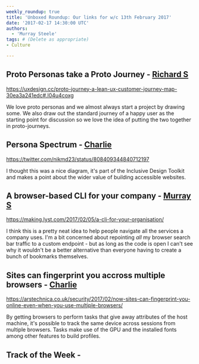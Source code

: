 ```yaml
---
weekly_roundup: true
title: 'Unboxed Roundup: Our links for w/c 13th February 2017'
date: '2017-02-17 14:30:00 UTC'
authors:
  - 'Murray Steele'
tags: # (Delete as appropriate)
- Culture

---
```


## Proto Personas take a Proto Journey - [Richard S](/people#Richard-Stobart)

https://uxdesign.cc/proto-journey-a-lean-ux-customer-journey-map-30ea3a241edc#.l04u4coxg

We love proto personas and we almost always start a project by drawing some.
We also draw out the standard journey of a happy user as the starting point for
discussion so we love the idea of putting the two together in proto-journeys.

## Persona Spectrum - [Charlie](/people#charlie-egan)

https://twitter.com/nikmd23/status/808409344840712197

I thought this was a nice diagram, it's part of the Inclusive Design Toolkit
and makes a point about the wider value of building accessible websites.

## A browser-based CLI for your company - [Murray S](/people#murray-steele)

https://making.lyst.com/2017/02/05/a-cli-for-your-organisation/

I think this is a pretty neat idea to help people navigate all the services
a company uses.  I'm a bit concerned about repointing *all* my browser search
bar traffic to a custom endpoint - but as long as the code is open I can't see
why it wouldn't be a better alternative than everyone having to create a bunch
of bookmarks themselves.

## Sites can fingerprint you accross multiple browsers - [Charlie](/people#charlie-egan)

https://arstechnica.co.uk/security/2017/02/now-sites-can-fingerprint-you-online-even-when-you-use-multiple-browsers/

By getting browsers to perform tasks that give away attributes of the host
machine, it's possible to track the same device across sessions from multiple
browsers. Tasks make use of the GPU and the installed fonts among other
features to build profiles.

## Track of the Week - [](/people#)
